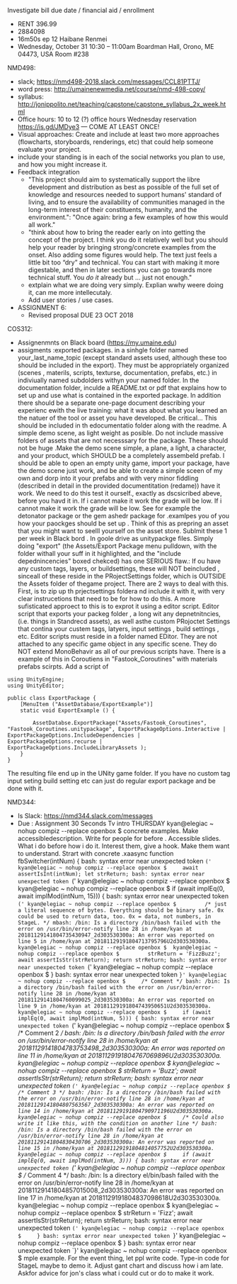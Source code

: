 Investigate bill due date / financial aid / enrollment

- RENT 396.99
- 2884098
- 16m50s ep 12 Haibane Renmei
- Wednesday, October 31
10:30 – 11:00am
Boardman Hall, Orono, ME 04473, USA Room #238

NMD498:
- slack; https://nmd498-2018.slack.com/messages/CCL81PTTJ/
- word press: http://umainenewmedia.net/course/nmd-498-copy/
- syllabus: http://jonippolito.net/teaching/capstone/capstone_syllabus_2x_week.html
- Office hours: 10 to 12 (?) office hours Wednesday reservation https://is.gd/JMDye3 — COME AT LEAST ONCE!
- Visual approaches: Create and include at least two more approaches (flowcharts, storyboards, renderings, etc) that could help someone evaluate your project.
- include your standing is in each of the social networks you plan to use, and how you might increase it. 
- Feedback integration
  - "This project should aim to systematically support the libre development and distribution as best as possible of the full set of knowledge and resources needed to support humans' standard of living, and to ensure the availability of communities managed in the long-term interest of their constituents, humanity, and the environment.": "Once again: bring a few examples of how this would all work."
  - "think about how to bring the reader early on into getting the concept of the project. I think you do it relatively well but you should help your reader by bringing strong/concrete examples from the onset. Also adding some figures would help. The text just feels a little bit too “dry” and technical. You can start with making it more digestable, and then in later sections you can go towards more technical stuff. You *do it* already but … just not enough."
  - extplain what we are doing very simply. Explian wwhy weere doing it, can me more intellecutaly.
  - Add user stories / use cases.
- ASSIGNMENT 6:
  - Revised proposal DUE 23 OCT 2018

COS312: 
- Assignenmnts on Black board (https://my.umaine.edu)
- assigments :exported packages. in a sinhgle folder named your_last_name_topic (except standard assets used, although these too should be included in the export). They must be appropriately organized (scenes , materils, scripts, texturse, documentation, prefabs, etc.) in indiviually named subdolders withyn your named folder. In the documentation folder, inculde a README.txt or pdf that explains how to set up and use what is contained in the exported package. In addition there should be a separate one-page document describing your experienc ewith the live training: what it was about what you learned an the natuer of the tool or asset you have developed. Be critical... This should be included in th edocumentatio folder along with the readme. A simple demo scene, as light weight as posible. Do not include massive folders of assets that are not necesssary for the package. These should not be huge .Make the demo scene simple, a plane, a light, a character, and your product, which SHOULD be a completely assembeld prefab. I should be able to open an empty unity game, import your package, have the demo scene just work, and be able to create a simple sceen of my own and dorp into it your prefabs and with very minor fiddling (described in detail in the provided documentitation (redame)) have it work. We need to do this test it ourself., exactly as dscsicribed abeve, before you havd it in. If i cannot make it work the grade will be low. If i cannot make it work the grade will be low. See for example the detonator package or the gem ashedr package for .examlpes you of you how your paockges should be set up . Think of this as prepring an asset that you might want to seelll yourself on the asset store. Sublmit these 1 per week in Black bord . In  goole drive as unitypackge files. Simply doing "export" (the Assets/Export Package menu pulldown, with the folder withall your suff in it highlighted, and the "include depednincencies" boxed chekced) has one SERIOUS flaw.: If ou have any custom tags, layers, or buildsettings, these will NOT beincluded , sinceall of these reside in the PRojectSettings folder, which is OUTSIDE the Assets folder of thegame project. There are 2 ways to deal with this. First, is to zip up th prjectsettings foldera nd include it with it, with very clear instrucetions that need to be for how to do this. A more sufisticated approect to this is to exprot it using a editor script. Editor script that exports your packeg folder , a long wit any depnetnitncies, (i.e. things in Standrecd assets), as well asthe custom PRojoctet Settings that contina your custem tags, latyers, input settings , build settings , etc. Editor scripts must reside in a folder named EDitor. They are not attached to any specific game object in any specific scene. They do NOT extend MonoBehavir as all of our previous scripts have.  There is a example of this in Coroutiens in "Fastook_Coroutines" with materials prefabs scirpts. Add a script of 

```
using UnityEngine;
using UnityEditor;

public class ExportPackage {
    [MenuItem ("AssetDatabase/ExportExample")]
    static void ExportExample () {

        AssetDatabse.ExportPackage("Assets/Fastook_Coroutines", "Fastook_Coroutines.unitypackage", ExportPackageOptions.Interactive | ExportPackageOptions.IncludeDependencies | ExportPackageOptions.recurse | ExportPackageOptions.IncludeLibraryAssets );
    }
}
```

The resulting file end up in the UNity game folder. If you have no custom tag input seting build setting etc can just do regular export package and be done with it.

NMD344:
- Is Slack: https://nmd344.slack.com/messages
- Due : Assignment 30 Seconds Tv intro THURSDAY
kyan@elegiac ~ nohup compiz --replace openbox $ concrete examples. Make accessibledescription. Write for people for before . Accessible slides. What i do before how i do it. Interest them, give a hook. Make them want to understand. Strart with concrete .xaasync function fbSwitcher(intNum) {
bash: syntax error near unexpected token `('
kyan@elegiac ~ nohup compiz --replace openbox $     await assertIsInt(intNum); let strReturn;
bash: syntax error near unexpected token `('
kyan@elegiac ~ nohup compiz --replace openbox $ 
kyan@elegiac ~ nohup compiz --replace openbox $     if (await implEq(0, await implMod(intNum, 15))) {
bash: syntax error near unexpected token `('
kyan@elegiac ~ nohup compiz --replace openbox $         /* just a literal sequence of bytes. Everything should be binary safe. 0x could be used to return data, too. 0x = data, not numbers, in StageL. */
mbash: /bin: Is a directory
/bin/bash
failed with the error on /usr/bin/error-notify line 28 in /home/kyan at 20181129141804735430947_2d303530300a:
An error was reported on  line 5 in /home/kyan at 20181129191804713795796U2d303530300a.
kyan@elegiac ~ nohup compiz --replace openbox $ 
kyan@elegiac ~ nohup compiz --replace openbox $         strReturn = 'FizzBuzz'; await assertIsStr(strReturn); return strReturn;
bash: syntax error near unexpected token `('
kyan@elegiac ~ nohup compiz --replace openbox $     }
bash: syntax error near unexpected token `}'
kyan@elegiac ~ nohup compiz --replace openbox $     /* Comment */
bash: /bin: Is a directory
/bin/bash
failed with the error on /usr/bin/error-notify line 28 in /home/kyan at 20181129141804760099025_2d303530300a:
An error was reported on  line 9 in /home/kyan at 20181129191804743950651U2d303530300a.
kyan@elegiac ~ nohup compiz --replace openbox $     if (await implEq(0, await implMod(intNum, 5))) {
bash: syntax error near unexpected token `('
kyan@elegiac ~ nohup compiz --replace openbox $         /* Comment 2 */
bash: /bin: Is a directory
/bin/bash
failed with the error on /usr/bin/error-notify line 28 in /home/kyan at 20181129141804783753498_2d303530300a:
An error was reported on  line 11 in /home/kyan at 20181129191804767069896U2d303530300a.
kyan@elegiac ~ nohup compiz --replace openbox $ 
kyan@elegiac ~ nohup compiz --replace openbox $         strReturn = 'Buzz'; await assertIsStr(strReturn); return strReturn;
bash: syntax error near unexpected token `('
kyan@elegiac ~ nohup compiz --replace openbox $         /* Comment 3 */
bash: /bin: Is a directory
/bin/bash
failed with the error on /usr/bin/error-notify line 28 in /home/kyan at 20181129141804807563567_2d303530300a:
An error was reported on  line 14 in /home/kyan at 20181129191804790971196U2d303530300a.
kyan@elegiac ~ nohup compiz --replace openbox $     /* Could also write it like this, with the condition on another line */
bash: /bin: Is a directory
/bin/bash
failed with the error on /usr/bin/error-notify line 28 in /home/kyan at 20181129141804830430706_2d303530300a:
An error was reported on  line 15 in /home/kyan at 20181129191804814057752U2d303530300a.
kyan@elegiac ~ nohup compiz --replace openbox $     if (await implEq(0, await implMod(intNum, 3))) {
bash: syntax error near unexpected token `('
kyan@elegiac ~ nohup compiz --replace openbox $         /* Comment 4 */
bash: /bin: Is a directory
el/bin/bash
failed with the error on /usr/bin/error-notify line 28 in /home/kyan at 20181129141804857015008_2d303530300a:
An error was reported on  line 17 in /home/kyan at 20181129191804837098618U2d303530300a.
kyan@elegiac ~ nohup compiz --replace openbox $ 
kyan@elegiac ~ nohup compiz --replace openbox $         strReturn = 'Fizz'; await assertIsStr(strReturn); return strReturn;
bash: syntax error near unexpected token `('
kyan@elegiac ~ nohup compiz --replace openbox $     }
bash: syntax error near unexpected token `}'
kyan@elegiac ~ nohup compiz --replace openbox $ }
bash: syntax error near unexpected token `}'
kyan@elegiac ~ nohup compiz --replace openbox $ mple example. For the event thing, let ppl write code. Type-in code for StageL maybe to demo  it. Adjust gant chart and discuss how i am late. Askfor advice for jon's class what i could cut or do to make it work. 
